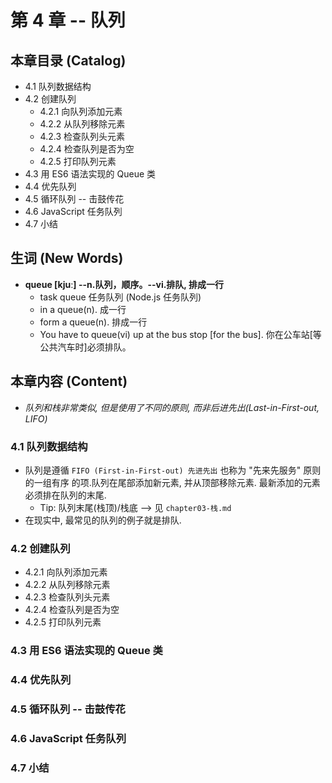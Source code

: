 # 第 4 章 -- 队列

## 本章目录 (Catalog)
- 4.1 队列数据结构
- 4.2 创建队列
    + 4.2.1 向队列添加元素 
    + 4.2.2 从队列移除元素
    + 4.2.3 检查队列头元素
    + 4.2.4 检查队列是否为空 
    + 4.2.5 打印队列元素
- 4.3 用 ES6 语法实现的 Queue 类
- 4.4 优先队列
- 4.5 循环队列 -- 击鼓传花
- 4.6 JavaScript 任务队列
- 4.7 小结


## 生词 (New Words)
- **queue [kjuː] --n.队列，顺序。--vi.排队, 排成一行**
    + task queue 任务队列 (Node.js 任务队列)
    + in a queue(n). 成一行
    + form a queue(n). 排成一行
    + You have to queue(vi) up at the bus stop [for the bus].
        你在公车站[等公共汽车时]必须排队。



## 本章内容 (Content)
- *队列和栈非常类似, 但是使用了不同的原则, 而非后进先出(Last-in-First-out, LIFO)*
### 4.1 队列数据结构
- 队列是遵循 `FIFO (First-in-First-out) 先进先出` 也称为 "先来先服务" 原则的一组有序
  的项.队列在尾部添加新元素, 并从顶部移除元素. 最新添加的元素必须排在队列的末尾.
  + Tip: 队列末尾(栈顶)/栈底 --> 见 `chapter03-栈.md`
- 在现实中, 最常见的队列的例子就是排队.  
### 4.2 创建队列
- 4.2.1 向队列添加元素 
- 4.2.2 从队列移除元素
- 4.2.3 检查队列头元素
- 4.2.4 检查队列是否为空 
- 4.2.5 打印队列元素
### 4.3 用 ES6 语法实现的 Queue 类
### 4.4 优先队列
### 4.5 循环队列 -- 击鼓传花
### 4.6 JavaScript 任务队列
### 4.7 小结